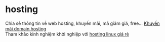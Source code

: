 # hosting
Chia sẻ thông tin về web hosting, khuyến mãi, mã giảm giá, free...
<a href="https://www.pavietnam.vn/vn/uu-dai-tong-hop.html" class="promo-link">Khuyến mãi domain hosting</a>
<br>
Tham khảo kinh nghiệm khởi nghiệp với <a href="https://www.pavietnam.vn/vn/tin-tuc-khoi-nghiep-thong-minh-hon-voi-hosting-linux-gia-re.html" class="promo-link">hosting linux giá rẻ</a>
